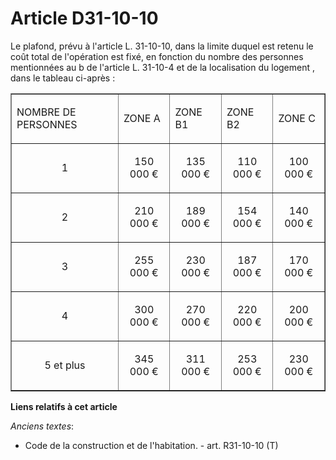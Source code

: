 # Article D31-10-10

Le plafond, prévu à l'article L. 31-10-10, dans la limite duquel est retenu le coût total de l'opération est fixé, en
fonction du nombre des personnes mentionnées au b de l'article L. 31-10-4 et de la localisation du logement , dans le tableau
ci-après : 

<table align="center" border="1" width="740">
  <tbody>
    <tr>
      <td>

NOMBRE DE PERSONNES 

</td>
      <td>

ZONE A 

</td>
      <td>

ZONE B1 

</td>
      <td>

ZONE B2 

</td>
      <td>

ZONE C 

</td>
    </tr>
    <tr>
      <td align="center">

1 

</td>
      <td align="center">

150 000 € 

</td>
      <td align="center">

135 000 € 

</td>
      <td align="center">

110 000 € 

</td>
      <td align="center">

100 000 € 

</td>
    </tr>
    <tr>
      <td align="center">

2 

</td>
      <td align="center">

210 000 € 

</td>
      <td align="center">

189 000 € 

</td>
      <td align="center">

154 000 € 

</td>
      <td align="center">

140 000 € 

</td>
    </tr>
    <tr>
      <td align="center">

3 

</td>
      <td align="center">

255 000 € 

</td>
      <td align="center">

230 000 € 

</td>
      <td align="center">

187 000 € 

</td>
      <td align="center">

170 000 € 

</td>
    </tr>
    <tr>
      <td align="center">

4 

</td>
      <td align="center">

300 000 € 

</td>
      <td align="center">

270 000 € 

</td>
      <td align="center">

220 000 € 

</td>
      <td align="center">

200 000 € 

</td>
    </tr>
    <tr>
      <td align="center">

5 et plus 

</td>
      <td align="center">

345 000 € 

</td>
      <td align="center">

311 000 € 

</td>
      <td align="center">

253 000 € 

</td>
      <td align="center">

230 000 €</td>
    </tr>
  </tbody>
</table>

**Liens relatifs à cet article**

_Anciens textes_:

  - Code de la construction et de l'habitation. - art. R31-10-10 (T)
